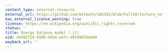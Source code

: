 ```yaml
---
content_type: external-resource
external_url: https://github.com/mitmath/18S191/blob/Fall20/lecture_notebooks/week11/01_energy_balance_model.jl
has_external_license_warning: true
license: https://en.wikipedia.org/wiki/All_rights_reserved
status: ''
title: Energy balance model (.jl)
uid: d4d92724-8108-4d5d-ae7c-e85d9876eb94
wayback_url: ''
---
```

